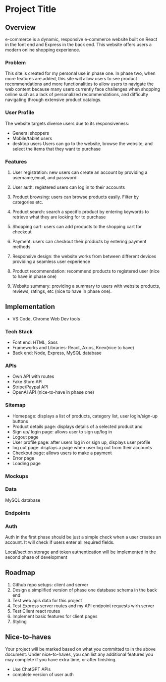 # Project Title

## Overview

e-commerce is a dynamic, responsive e-commerce website built on React in the font end and Express in the back end. This website offers users a modern online shopping experience.

### Problem

This site is created for my personal use in phase one. In phase two, when more features are added, this site will allow users to see product recommendations and more functionalities to allow users to navigate the web content because 
many users currently face challenges when shopping online such as a lack of personalized recommendations, and difficulty navigating through extensive product catalogs.

### User Profile

The website targets diverse users due to its responsiveness:
- General shoppers
- Mobile/tablet users
- desktop users
Users can go to the website, browse the website, and select the items that they want to purchase

### Features

1. User registration: new users can create an account by providing a username,email, and password

2. User auth: registered users can log in to their accounts 

3. Product browsing: users can browse products easily. Filter by categories etc.

4. Product search: search a specific product by entering keywords to retrieve what they are looking for to purchase

5. Shopping cart: users can add products to the shopping cart for checkout

6. Payment: users can checkout their products by entering payment methods

7. Responsive design: the website works from between different devices providing a seamless user experience

8. Product recommendation: recommend products to registered user (nice to have in phase one)

9. Website summary: providing a summary to users with website products, reviews, ratings, etc (nice to have in phase one).


## Implementation

- VS Code, Chrome Web Dev tools

### Tech Stack

- Font end: HTML, Sass
- Frameworks and Libraries: React, Axios, Knex(nice to have)
- Back end: Node, Express, MySQL database

### APIs

- Own API with routes
- Fake Store API
- Stripe/Paypal API
- OpenAI API (nice-to-have in phase one)


### Sitemap

- Homepage: displays a list of products, category list, user login/sign-up buttons
- Product details page: displays details of a selected product and 
- Sign up/ login page: allows user to sign up/log in
- Logout page
- User profile page: after users log in or sign up, displays user profile
- log out page: displays a page when user log out from their accounts
- Checkout page: allows users to make a payment
- Error page
- Loading page


### Mockups



### Data

MySQL database


### Endpoints

### Auth

Auth in the first phase should be just a simple check when a user creates an account. It will check if users enter all required fields.

Local/section storage and token authentication will be implemented in the second phase of development 


## Roadmap

1. Github repo setups: client and server
2. Design a simplified version of phase one database schema in the back end 
3. Test web apis data for this project
4. Test Express server routes and my API endpoint requests wirh server
5. Test Client react routes 
6. Implement basic features for client pages 
7. Styling

## Nice-to-haves

Your project will be marked based on what you committed to in the above document. Under nice-to-haves, you can list any additional features you may complete if you have extra time, or after finishing.

- Use ChatGPT APIs
- complete version of user auth


